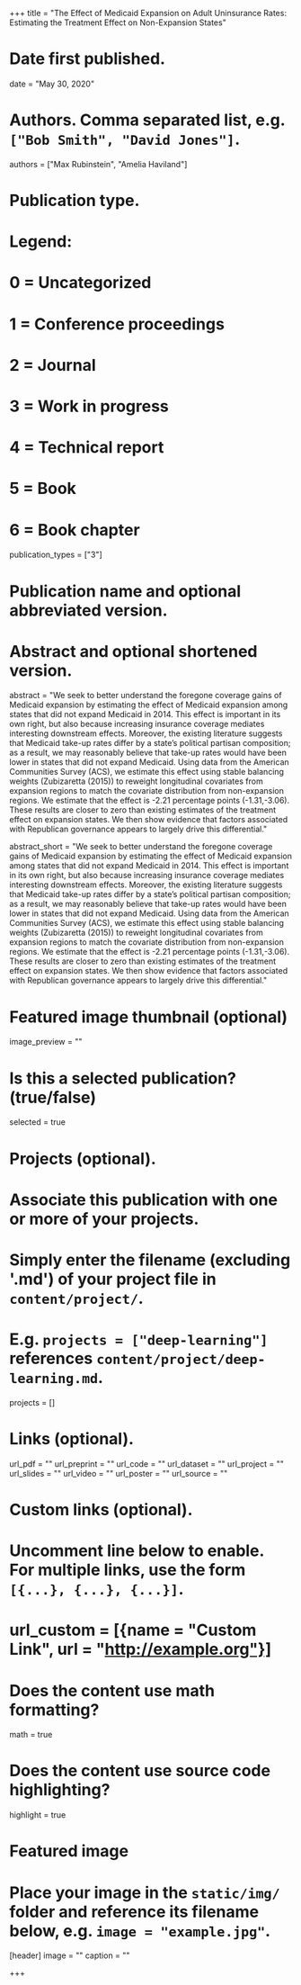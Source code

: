 +++
title = "The Effect of Medicaid Expansion on Adult Uninsurance Rates: Estimating the Treatment Effect on Non-Expansion States"

# Date first published.
date = "May 30, 2020"

# Authors. Comma separated list, e.g. `["Bob Smith", "David Jones"]`.
authors = ["Max Rubinstein", "Amelia Haviland"]

# Publication type.
# Legend:
# 0 = Uncategorized
# 1 = Conference proceedings
# 2 = Journal
# 3 = Work in progress
# 4 = Technical report
# 5 = Book
# 6 = Book chapter
publication_types = ["3"]

# Publication name and optional abbreviated version.

# Abstract and optional shortened version.
abstract = "We seek to better understand the foregone coverage gains of Medicaid expansion by estimating the effect of Medicaid expansion among states that did not expand Medicaid in 2014. This effect is important in its own right, but also because increasing insurance coverage mediates interesting downstream effects. Moreover, the existing literature suggests that Medicaid take-up rates differ by a state’s political partisan composition; as a result, we may reasonably believe that take-up rates would have been lower in states that did not expand Medicaid. Using data from the American Communities Survey (ACS), we estimate this effect using stable balancing weights (Zubizaretta (2015)) to reweight longitudinal covariates from expansion regions to match the covariate distribution from non-expansion regions. We estimate that the effect  is  -2.21 percentage  points (-1.31,-3.06). These results are closer to zero than existing estimates of the treatment effect on expansion states. We then show evidence that factors associated with Republican governance appears to largely drive this differential."

abstract_short = "We seek to better understand the foregone coverage gains of Medicaid expansion by estimating the effect of Medicaid expansion among states that did not expand Medicaid in 2014. This effect is important in its own right, but also because increasing insurance coverage mediates interesting downstream effects. Moreover, the existing literature suggests that Medicaid take-up rates differ by a state’s political partisan composition; as a result, we may reasonably believe that take-up rates would have been lower in states that did not expand Medicaid. Using data from the American Communities Survey (ACS), we estimate this effect using stable balancing weights (Zubizaretta (2015)) to reweight longitudinal covariates from expansion regions to match the covariate distribution from non-expansion regions. We estimate that the effect  is  -2.21 percentage  points (-1.31,-3.06). These results are closer to zero than existing estimates of the treatment effect on expansion states. We then show evidence that factors associated with Republican governance appears to largely drive this differential."

# Featured image thumbnail (optional)
image_preview = ""

# Is this a selected publication? (true/false)
selected = true

# Projects (optional).
#   Associate this publication with one or more of your projects.
#   Simply enter the filename (excluding '.md') of your project file in `content/project/`.
#   E.g. `projects = ["deep-learning"]` references `content/project/deep-learning.md`.
projects = []

# Links (optional).
url_pdf = ""
url_preprint = ""
url_code = ""
url_dataset = ""
url_project = ""
url_slides = ""
url_video = ""
url_poster = ""
url_source = ""

# Custom links (optional).
#   Uncomment line below to enable. For multiple links, use the form `[{...}, {...}, {...}]`.
# url_custom = [{name = "Custom Link", url = "http://example.org"}]

# Does the content use math formatting?
math = true

# Does the content use source code highlighting?
highlight = true

# Featured image
# Place your image in the `static/img/` folder and reference its filename below, e.g. `image = "example.jpg"`.
[header]
image = ""
caption = ""

+++
